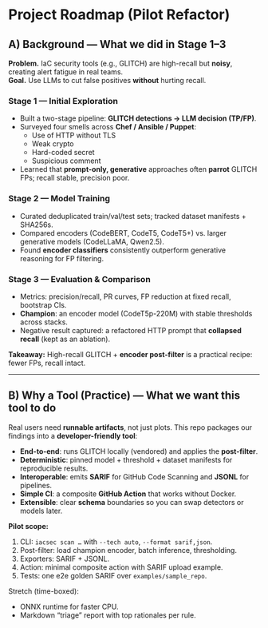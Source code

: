# Project Roadmap (Pilot Refactor)

## A) Background — What we did in Stage 1–3

**Problem.** IaC security tools (e.g., GLITCH) are high-recall but **noisy**, creating alert fatigue in real teams.  
**Goal.** Use LLMs to cut false positives **without** hurting recall.

### Stage 1 — Initial Exploration
- Built a two-stage pipeline: **GLITCH detections → LLM decision (TP/FP)**.
- Surveyed four smells across **Chef / Ansible / Puppet**:
  - Use of HTTP without TLS
  - Weak crypto
  - Hard-coded secret
  - Suspicious comment
- Learned that **prompt-only, generative** approaches often **parrot** GLITCH FPs; recall stable, precision poor.

### Stage 2 — Model Training
- Curated deduplicated train/val/test sets; tracked dataset manifests + SHA256s.
- Compared encoders (CodeBERT, CodeT5, CodeT5+) vs. larger generative models (CodeLLaMA, Qwen2.5).
- Found **encoder classifiers** consistently outperform generative reasoning for FP filtering.

### Stage 3 — Evaluation & Comparison
- Metrics: precision/recall, PR curves, FP reduction at fixed recall, bootstrap CIs.
- **Champion**: an encoder model (CodeT5p-220M) with stable thresholds across stacks.
- Negative result captured: a refactored HTTP prompt that **collapsed recall** (kept as an ablation).

**Takeaway:** High-recall GLITCH + **encoder post-filter** is a practical recipe: fewer FPs, recall intact.

---

## B) Why a Tool (Practice) — What we want this tool to do

Real users need **runnable artifacts**, not just plots. This repo packages our findings into a **developer-friendly tool**:

- **End-to-end**: runs GLITCH locally (vendored) and applies the **post-filter**.
- **Deterministic**: pinned model + threshold + dataset manifests for reproducible results.
- **Interoperable**: emits **SARIF** for GitHub Code Scanning and **JSONL** for pipelines.
- **Simple CI**: a composite **GitHub Action** that works without Docker.
- **Extensible**: clear **schema** boundaries so you can swap detectors or models later.

**Pilot scope:**
1. CLI: `iacsec scan …` with `--tech auto`, `--format sarif,json`.
2. Post-filter: load champion encoder, batch inference, thresholding.
3. Exporters: SARIF + JSONL.
4. Action: minimal composite action with SARIF upload example.
5. Tests: one e2e golden SARIF over `examples/sample_repo`.

Stretch (time-boxed):
- ONNX runtime for faster CPU.
- Markdown “triage” report with top rationales per rule.